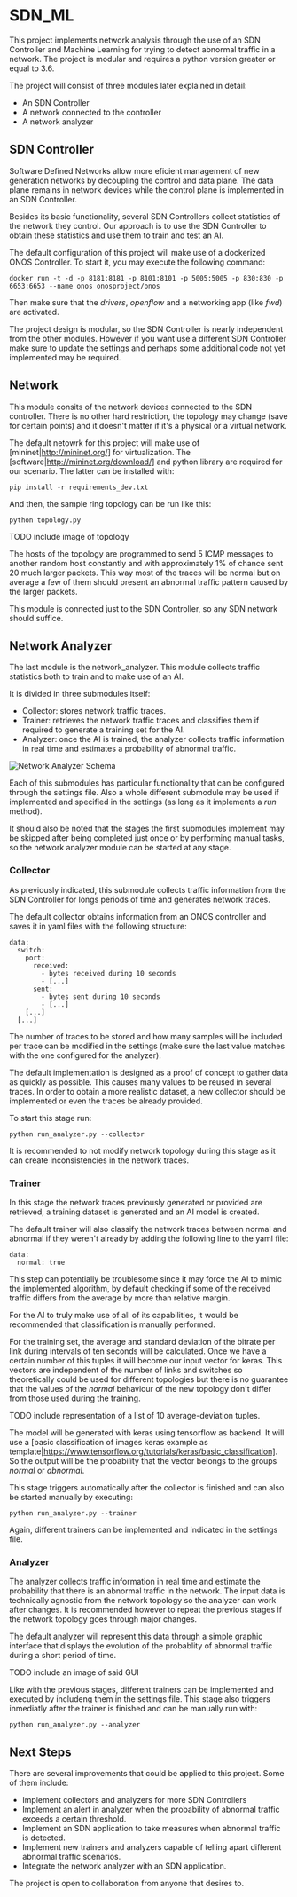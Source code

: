 # SDN_ML
This project implements network analysis through the use of an SDN Controller and Machine Learning for trying to detect abnormal traffic in a network. The project is modular and requires a python version greater or equal to 3.6.

The project will consist of three modules later explained in detail:
* An SDN Controller
* A network connected to the controller
* A network analyzer

## SDN Controller

Software Defined Networks allow more eficient management of new generation networks by decoupling the control and data plane. The data plane remains in network devices while the control plane is implemented in an SDN Controller.

Besides its basic functionality, several SDN Controllers collect statistics of the network they control. Our approach is to use the SDN Controller to obtain these statistics and use them to train and test an AI.

The default configuration of this project will make use of a dockerized ONOS Controller. To start it, you may execute the following command:
```
docker run -t -d -p 8181:8181 -p 8101:8101 -p 5005:5005 -p 830:830 -p 6653:6653 --name onos onosproject/onos
```

Then make sure that the _drivers_, _openflow_ and a networking app (like _fwd_) are activated.

The project design is modular, so the SDN Controller is nearly independent from the other modules. However if you want use a different SDN Controller make sure to update the settings and perhaps some additional code not yet implemented may be required.

## Network

This module consits of the network devices connected to the SDN controller. There is no other hard restriction, the topology may change (save for certain points) and it doesn't matter if it's a physical or a virtual network.

The default netowrk for this project will make use of [mininet|http://mininet.org/] for virtualization. The [software|http://mininet.org/download/] and python library are required for our scenario. The latter can be installed with:
```
pip install -r requirements_dev.txt
```

And then, the sample ring topology can be run like this:
```
python topology.py
```

TODO include image of topology

The hosts of the topology are programmed to send 5 ICMP messages to another random host constantly and with approximately 1% of chance sent 20 much larger packets. This way most of the traces will be normal but on average a few of them should present an abnormal traffic pattern caused by the larger packets.

This module is connected just to the SDN Controller, so any SDN network should suffice.

## Network Analyzer

The last module is the network_analyzer. This module collects traffic statistics both to train and to make use of an AI.

It is divided in three submodules itself:
* Collector: stores network traffic traces.
* Trainer: retrieves the network traffic traces and classifies them if required to generate a training set for the AI.
* Analyzer: once the AI is trained, the analyzer collects traffic information in real time and estimates a probability of abnormal traffic.

![Network Analyzer Schema](resources/images/network_analyzer.png)

Each of this submodules has particular functionality that can be configured through the settings file. Also a whole different submodule may be used if implemented and specified in the settings (as long as it implements a _run_ method).

It should also be noted that the stages the first submodules implement may be skipped after being completed just once or by performing manual tasks, so the network analyzer module can be started at any stage.

### Collector

As previously indicated, this submodule collects traffic information from the SDN Controller for longs periods of time and generates network traces.

The default collector obtains information from an ONOS controller and saves it in yaml files with the following structure:
```
data:
  switch:
    port:
      received: 
        - bytes received during 10 seconds
        - [...]
      sent: 
        - bytes sent during 10 seconds
        - [...]
    [...]
  [...]
```

The number of traces to be stored and how many samples will be included per trace can be modified in the settings (make sure the last value matches with the one configured for the analyzer).

The default implementation is designed as a proof of concept to gather data as quickly as possible. This causes many values to be reused in several traces. In order to obtain a more realistic dataset, a new collector should be implemented or even the traces be already provided.

To start this stage run:
```
python run_analyzer.py --collector
```

It is recommended to not modify network topology during this stage as it can create inconsistencies in the network traces.

### Trainer

In this stage the network traces previously generated or provided are retrieved, a training dataset is generated and an AI model is created.

The default trainer will also classify the network traces between normal and abnormal if they weren't already by adding the following line to the yaml file:
```
data:
  normal: true
```

This step can potentially be troublesome since it may force the AI to mimic the implemented algorithm, by default checking if some of the received traffic differs from the average by more than relative margin.

For the AI to truly make use of all of its capabilities, it would be recommended that classification is manually performed.

For the training set, the average and standard deviation of the bitrate per link during intervals of ten seconds will be calculated. Once we have a certain number of this tuples it will become our input vector for keras. This vectors are independent of the number of links and switches so theoretically could be used for different topologies but there is no guarantee that the values of the _normal_ behaviour of the new topology don't differ from those used during the training.

TODO include representation of a list of 10 average-deviation tuples.

The model will be generated with keras using tensorflow as backend. It will use a [basic classification of images keras example as template|https://www.tensorflow.org/tutorials/keras/basic_classification]. So the output will be the probability that the vector belongs to the groups _normal_ or _abnormal_.

This stage triggers automatically after the collector is finished and can also be started manually by executing:
```
python run_analyzer.py --trainer
```

Again, different trainers can be implemented and indicated in the settings file.

### Analyzer

The analyzer collects traffic information in real time and estimate the probability that there is an abnormal traffic in the network. The input data is technically agnostic from the network topology so the analyzer can work after changes. It is recommended however to repeat the previous stages if the network topology goes through major changes.

The default analyzer will represent this data through a simple graphic interface that displays the evolution of the probablity of abnormal traffic during a short period of time.

TODO include an image of said GUI

Like with the previous stages, different trainers can be implemented and executed by includeng them in the settings file. This stage also triggers inmediatly after the trainer is finished and can be manually run with:
```
python run_analyzer.py --analyzer
```

## Next Steps

There are several improvements that could be applied to this project. Some of them include:

* Implement collectors and analyzers for more SDN Controllers
* Implement an alert in analyzer when the probability of abnormal traffic exceeds a certain threshold.
* Implement an SDN application to take measures when abnormal traffic is detected.
* Implement new trainers and analyzers capable of telling apart different abnormal traffic scenarios.
* Integrate the network analyzer with an SDN application.

The project is open to collaboration from anyone that desires to.

